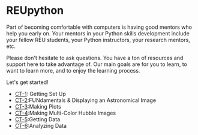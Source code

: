 # REUpython
Part of becoming comfortable with computers is having good mentors who help you early on. Your mentors in your Python skills development include your fellow REU students, your Python instructors, your research mentors, etc.

Please don't hesitate to ask questions. You have a ton of resources and support here to take advantage of. Our main goals are for you to learn, to want to learn more, and to enjoy the learning process.

Let's get started!

<ul>
<li><a href='http://nbviewer.ipython.org/github/marksubbarao/REUpython/blob/master/CT-1.ipynb'>CT-1</a>: Getting Set Up</li>
<li><a href='http://nbviewer.ipython.org/github/marksubbarao/REUpython/blob/master/CT-1.ipynb'>CT-2</a>:FUNdamentals & Displaying an Astronomical Image</li>
<li><a href='http://nbviewer.ipython.org/github/marksubbarao/REUpython/blob/master/CT3.ipynb'>CT-3</a>:Making Plots</li>
<li><a href='http://nbviewer.ipython.org/github/marksubbarao/REUpython/blob/master/CT-4.ipynb'>CT-4</a>:Making Multi-Color Hubble Images</li>
<li><a href='http://nbviewer.ipython.org/github/marksubbarao/REUpython/blob/master/CT-5.ipynb'>CT-5</a>:Getting Data</li>
<li><a href='http://nbviewer.ipython.org/github/marksubbarao/REUpython/blob/master/CT-6.ipynb'>CT-6</a>:Analyzing Data</li>
</ul>
